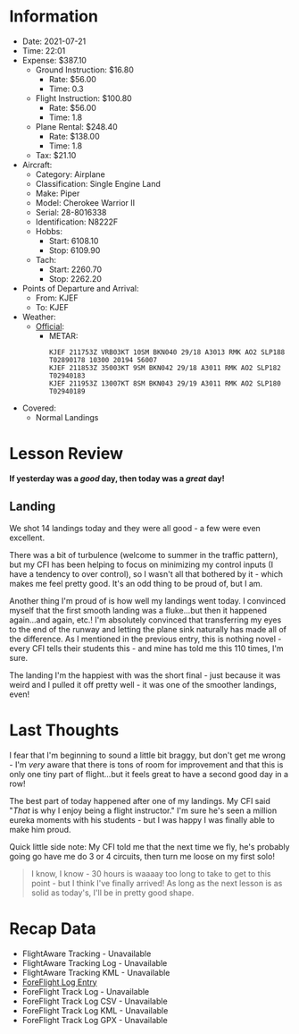 # Information
- Date: 2021-07-21
- Time: 22:01
- Expense: $387.10
	- Ground Instruction: $16.80
		- Rate: $56.00
		- Time: 0.3
	- Flight Instruction: $100.80
		- Rate: $56.00
		- Time: 1.8
	- Plane Rental: $248.40
		- Rate: $138.00
		- Time: 1.8
	- Tax: $21.10
- Aircraft:
	- Category: Airplane
	- Classification: Single Engine Land
	- Make: Piper
	- Model: Cherokee Warrior II
	- Serial: 28-8016338
	- Identification: N8222F
	- Hobbs: 
		- Start: 6108.10
		- Stop: 6109.90
	- Tach: 
		- Start: 2260.70
		- Stop: 2262.20
- Points of Departure and Arrival:
	- From: KJEF
	- To: KJEF
- Weather:
	- [Official](http://aviationwxchartsarchive.com/product/metar):
		- METAR: 
			```
			KJEF 211753Z VRB03KT 10SM BKN040 29/18 A3013 RMK AO2 SLP188 T02890178 10300 20194 56007
			KJEF 211853Z 35003KT 9SM BKN042 29/18 A3011 RMK AO2 SLP182 T02940183
			KJEF 211953Z 13007KT 8SM BKN043 29/19 A3011 RMK AO2 SLP180 T02940189
			```
- Covered:
	- Normal Landings
# Lesson Review
**If yesterday was a *good* day, then today was a *great* day!**
## Landing
We shot 14 landings today and they were all good - a few were even excellent.

There was a bit of turbulence (welcome to summer in the traffic pattern), but my CFI has been helping to focus on minimizing my control inputs (I have a tendency to over control), so I wasn't all that bothered by it - which makes me feel pretty good. It's an odd thing to be proud of, but I am.

Another thing I'm proud of is how well my landings went today.  I convinced myself that the first smooth landing was a fluke...but then it happened again...and again, etc.!  I'm absolutely convinced that  transferring my eyes to the end of the runway and letting the plane sink naturally has made all of the difference. As I mentioned in the previous entry, this is nothing novel - every CFI tells their students this - and mine has told me this 110 times, I'm sure.

The landing I'm the happiest with was the short final - just because it was weird and I pulled it off pretty well - it was one of the smoother landings, even!
# Last Thoughts
I fear that I'm beginning to sound a little bit braggy, but don't get me wrong - I'm *very* aware that there is tons of room for improvement and that this is only one tiny part of flight...but it feels great to have a second good day in a row!

The best part of today happened after one of my landings. My CFI said "*That* is why I enjoy being a flight instructor." I'm sure he's seen a million eureka moments with his students - but I was happy I was finally able to make him proud. 

Quick little side note:  My CFI told me that the next time we fly, he's probably going go have me do 3 or 4 circuits, then turn me loose on my first solo!
> I know, I know - 30 hours is waaaay too long to take to get to this point - but I think I've finally arrived! As long as the next lesson is as solid as today's, I'll be in pretty good shape.
# Recap Data
- FlightAware Tracking - Unavailable
- FlightAware Tracking Log - Unavailable
- FlightAware Tracking KML - Unavailable
- [ForeFlight Log Entry](https://plan.foreflight.com/summary/79de35263d26447fba9a02345c59b824)
- ForeFlight Track Log - Unavailable
- ForeFlight Track Log CSV - Unavailable
- ForeFlight Track Log KML - Unavailable
- ForeFlight Track Log GPX - Unavailable